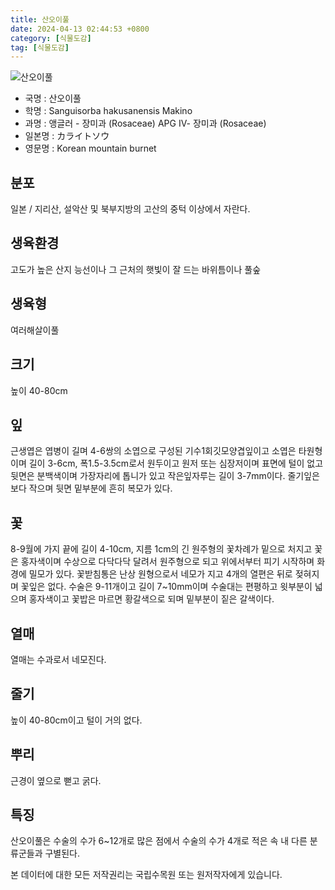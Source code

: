 ```yaml
---
title: 산오이풀
date: 2024-04-13 02:44:53 +0800
category: [식물도감]
tag: [식물도감]
---
```




![산오이풀](/fileUpload/plants/basic/Rosaceae/Sanguisorba/8150/1_th2.JPG)
- 국명 : 산오이풀
- 학명 : Sanguisorba hakusanensis Makino
- 과명 : 앵글러 - 장미과 (Rosaceae) APG Ⅳ- 장미과 (Rosaceae)
- 일본명 : カライトソウ
- 영문명 : Korean mountain burnet


## 분포
일본 / 지리산, 설악산 및 북부지방의 고산의 중턱 이상에서 자란다.
## 생육환경
고도가 높은 산지 능선이나 그 근처의 햇빛이 잘 드는 바위틈이나 풀숲
## 생육형
여러해살이풀
## 크기
높이 40-80cm
## 잎
근생엽은 엽병이 길며 4-6쌍의 소엽으로 구성된 기수1회깃모양겹잎이고 소엽은 타원형이며 길이 3-6cm, 폭1.5-3.5cm로서 원두이고 원저 또는 심장저이며 표면에 털이 없고 뒷면은 분백색이며 가장자리에 톱니가 있고 작은잎자루는 길이 3-7mm이다. 줄기잎은 보다 작으며 뒷면 밑부분에 흔히 복모가 있다.
## 꽃
8-9월에 가지 끝에 길이 4-10cm, 지름 1cm의 긴 원주형의 꽃차례가 밑으로 처지고 꽃은 홍자색이며 수상으로 다닥다닥 달려서 원주형으로 되고 위에서부터 피기 시작하며 화경에 밀모가 있다. 꽃받침통은 난상 원형으로서 네모가 지고 4개의 열편은 뒤로 젖혀지며 꽃잎은 없다. 수술은 9-11개이고 길이 7~10mm이며 수술대는 편평하고 윗부분이 넓으며 홍자색이고 꽃밥은 마르면 황갈색으로 되며 밑부분이 짙은 갈색이다.
## 열매
열매는 수과로서 네모진다.
## 줄기
높이 40-80cm이고 털이 거의 없다.
## 뿌리
근경이 옆으로 뻗고 굵다.
## 특징
산오이풀은 수술의 수가 6~12개로 많은 점에서 수술의 수가 4개로 적은 속 내 다른 분류군들과 구별된다. 






본 데이터에 대한 모든 저작권리는 국립수목원 또는 원저작자에게 있습니다.
